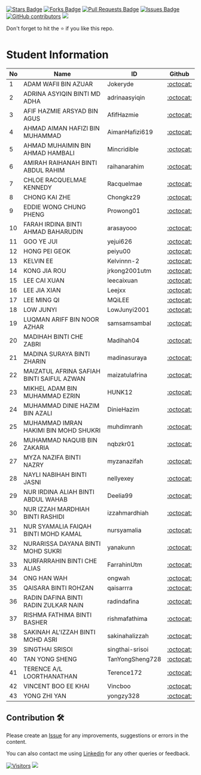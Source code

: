 <a href="https://github.com/drshahizan/special-topic-data-engineering/stargazers"><img src="https://img.shields.io/github/stars/drshahizan/special-topic-data-engineering" alt="Stars Badge"/></a>
<a href="https://github.com/drshahizan/special-topic-data-engineering/network/members"><img src="https://img.shields.io/github/forks/drshahizan/special-topic-data-engineering" alt="Forks Badge"/></a>
<a href="https://github.com/drshahizan/special-topic-data-engineering/pulls"><img src="https://img.shields.io/github/issues-pr/drshahizan/special-topic-data-engineering" alt="Pull Requests Badge"/></a>
<a href="https://github.com/drshahizan/special-topic-data-engineering/issues"><img src="https://img.shields.io/github/issues/drshahizan/special-topic-data-engineering" alt="Issues Badge"/></a>
<a href="https://github.com/drshahizan/special-topic-data-engineering/graphs/contributors"><img alt="GitHub contributors" src="https://img.shields.io/github/contributors/drshahizan/special-topic-data-engineering?color=2b9348"></a>
![](https://visitor-badge.glitch.me/badge?page_id=drshahizan/special-topic-data-engineering)

Don't forget to hit the :star: if you like this repo.

# Student Information

| No | Name | ID |  Github | 
| ----- | ----- | ------ | :------: | 
| 1 | ADAM WAFII BIN AZUAR | Jokeryde | [:octocat:](https://github.com/Jokeryde) | 
| 2 | ADRINA ASYIQIN BINTI MD ADHA | adrinaasyiqin | [:octocat:](https://github.com/adrinaasyiqin) | 
| 3 | AFIF HAZMIE ARSYAD BIN AGUS | AfifHazmie | [:octocat:](https://github.com/AfifHazmie) | 
| 4 | AHMAD AIMAN HAFIZI BIN MUHAMMAD | AimanHafizi619 | [:octocat:](https://github.com/AimanHafizi619) | 
| 5 | AHMAD MUHAIMIN BIN AHMAD HAMBALI | Mincridible | [:octocat:](https://github.com/Mincridible) | 
| 6 | AMIRAH RAIHANAH BINTI ABDUL RAHIM | raihanarahim | [:octocat:](https://github.com/raihanarahim) | 
| 7 | CHLOE RACQUELMAE KENNEDY | Racquelmae | [:octocat:](https://github.com/Racquelmae) | 
| 8 | CHONG KAI ZHE | Chongkz29 | [:octocat:](https://github.com/Chongkz29) | 
| 9 | EDDIE WONG CHUNG PHENG | Prowong01 | [:octocat:](https://github.com/Prowong01) | 
| 10 | FARAH IRDINA BINTI AHMAD BAHARUDIN | arasayooo | [:octocat:](https://github.com/arasayooo) | 
| 11 | GOO YE JUI | yejui626 | [:octocat:](https://github.com/yejui626) | 
| 12 | HONG PEI GEOK | peiyu00 | [:octocat:](https://github.com/peiyu00) | 
| 13 | KELVIN EE | Kelvinnn-2 | [:octocat:](https://github.com/Kelvinnn-2) | 
| 14 | KONG JIA ROU | jrkong2001utm | [:octocat:](https://github.com/jrkong2001utm) | 
| 15 | LEE CAI XUAN | leecaixuan | [:octocat:](https://github.com/leecaixuan) | 
| 16 | LEE JIA XIAN| Leejxx | [:octocat:](https://github.com/Leejxx) | 
| 17 | LEE MING QI | MQiLEE | [:octocat:](https://github.com/MQiLEE) | 
| 18 | LOW JUNYI | LowJunyi2001 | [:octocat:](https://github.com/LowJunyi2001) | 
| 19 | LUQMAN ARIFF BIN NOOR AZHAR | samsamsambal | [:octocat:](https://github.com/samsamsambal) | 
| 20 | MADIHAH BINTI CHE ZABRI | Madihah04 | [:octocat:](https://github.com/Madihah04) | 
| 21 | MADINA SURAYA BINTI ZHARIN | madinasuraya | [:octocat:](https://github.com/madinasuraya) | 
| 22 | MAIZATUL AFRINA SAFIAH BINTI SAIFUL AZWAN | maizatulafrina | [:octocat:](https://github.com/maizatulafrina) | 
| 23 | MIKHEL ADAM BIN MUHAMMAD EZRIN | HUNK12 | [:octocat:](https://github.com/HUNK12) | 
| 24 | MUHAMMAD DINIE HAZIM BIN AZALI | DinieHazim | [:octocat:](https://github.com/DinieHazim) | 
| 25 | MUHAMMAD IMRAN HAKIMI BIN MOHD SHUKRI | muhdimranh | [:octocat:](https://github.com/muhdimranh) | 
| 26 | MUHAMMAD NAQUIB BIN ZAKARIA | nqbzkr01 | [:octocat:](https://github.com/nqbzkr01) | 
| 27 | MYZA NAZIFA BINTI NAZRY | myzanazifah | [:octocat:](https://github.com/myzanazifah) | 
| 28 | NAYLI NABIHAH BINTI JASNI | nellyexey | [:octocat:](https://github.com/nellyexey) | 
| 29 | NUR IRDINA ALIAH BINTI ABDUL WAHAB | Deelia99 | [:octocat:](https://github.com/Deelia99) | 
| 30 | NUR IZZAH MARDHIAH BINTI RASHIDI | izzahmardhiah | [:octocat:](https://github.com/izzahmardhiah) | 
| 31 | NUR SYAMALIA FAIQAH BINTI MOHD KAMAL | nursyamalia | [:octocat:](https://github.com/nursyamalia) | 
| 32 | NURARISSA DAYANA BINTI MOHD SUKRI | yanakunn | [:octocat:](https://github.com/yanakunn) | 
| 33 | NURFARRAHIN BINTI CHE ALIAS | FarrahinUtm | [:octocat:](https://github.com/FarrahinUtm) | 
| 34 | ONG HAN WAH | ongwah | [:octocat:](https://github.com/ongwah) | 
| 35 | QAISARA BINTI ROHZAN | qaisarrra | [:octocat:](https://github.com/qaisarrra) | 
| 36 | RADIN DAFINA BINTI RADIN ZULKAR NAIN | radindafina | [:octocat:](https://github.com/radindafina) | 
| 37 | RISHMA FATHIMA BINTI BASHER | rishmafathima | [:octocat:](https://github.com/rishmafathima) | 
| 38 | SAKINAH AL'IZZAH BINTI MOHD ASRI | sakinahalizzah | [:octocat:](https://github.com/sakinahalizzah) | 
| 39 | SINGTHAI SRISOI | singthai-srisoi | [:octocat:](https://github.com/singthai-srisoi) | 
| 40 | TAN YONG SHENG | TanYongSheng728 | [:octocat:](https://github.com/TanYongSheng728) | 
| 41 | TERENCE A/L LOORTHANATHAN | Terence172 | [:octocat:](https://github.com/Terence172) | 
| 42 | VINCENT BOO EE KHAI | Vincboo | [:octocat:](https://github.com/Vincboo) | 
| 43 | YONG ZHI YAN | yongzy328 | [:octocat:](https://github.com/yongzy328) | 


## Contribution 🛠️
Please create an [Issue](https://github.com/drshahizan/special-topic-data-engineering/issues) for any improvements, suggestions or errors in the content.

You can also contact me using [Linkedin](https://www.linkedin.com/in/drshahizan/) for any other queries or feedback.

[![Visitors](https://api.visitorbadge.io/api/visitors?path=https%3A%2F%2Fgithub.com%2Fdrshahizan&labelColor=%23697689&countColor=%23555555&style=plastic)](https://visitorbadge.io/status?path=https%3A%2F%2Fgithub.com%2Fdrshahizan)
![](https://hit.yhype.me/github/profile?user_id=81284918)



